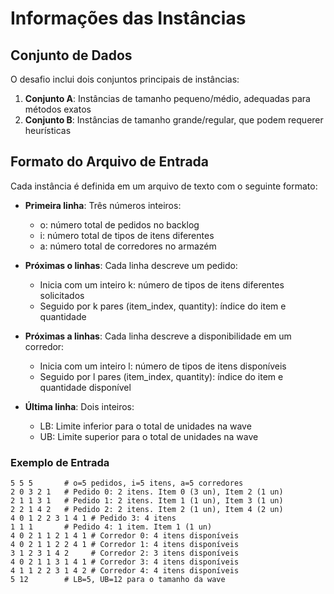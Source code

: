 # Informações das Instâncias

## Conjunto de Dados

O desafio inclui dois conjuntos principais de instâncias:

1. **Conjunto A**: Instâncias de tamanho pequeno/médio, adequadas para métodos exatos
2. **Conjunto B**: Instâncias de tamanho grande/regular, que podem requerer heurísticas

## Formato do Arquivo de Entrada

Cada instância é definida em um arquivo de texto com o seguinte formato:

- **Primeira linha**: Três números inteiros:
  - o: número total de pedidos no backlog
  - i: número total de tipos de itens diferentes
  - a: número total de corredores no armazém

- **Próximas o linhas**: Cada linha descreve um pedido:
  - Inicia com um inteiro k: número de tipos de itens diferentes solicitados
  - Seguido por k pares (item_index, quantity): índice do item e quantidade

- **Próximas a linhas**: Cada linha descreve a disponibilidade em um corredor:
  - Inicia com um inteiro l: número de tipos de itens disponíveis
  - Seguido por l pares (item_index, quantity): índice do item e quantidade disponível

- **Última linha**: Dois inteiros:
  - LB: Limite inferior para o total de unidades na wave
  - UB: Limite superior para o total de unidades na wave

### Exemplo de Entrada
```
5 5 5       # o=5 pedidos, i=5 itens, a=5 corredores
2 0 3 2 1   # Pedido 0: 2 itens. Item 0 (3 un), Item 2 (1 un)
2 1 1 3 1   # Pedido 1: 2 itens. Item 1 (1 un), Item 3 (1 un)
2 2 1 4 2   # Pedido 2: 2 itens. Item 2 (1 un), Item 4 (2 un)
4 0 1 2 2 3 1 4 1 # Pedido 3: 4 itens
1 1 1       # Pedido 4: 1 item. Item 1 (1 un)
4 0 2 1 1 2 1 4 1 # Corredor 0: 4 itens disponíveis
4 0 2 1 1 2 2 4 1 # Corredor 1: 4 itens disponíveis
3 1 2 3 1 4 2     # Corredor 2: 3 itens disponíveis
4 0 2 1 1 3 1 4 1 # Corredor 3: 4 itens disponíveis
4 1 1 2 2 3 1 4 2 # Corredor 4: 4 itens disponíveis
5 12        # LB=5, UB=12 para o tamanho da wave
```